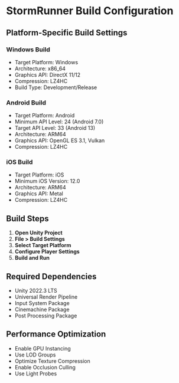 # StormRunner Build Configuration

## Platform-Specific Build Settings

### Windows Build
- Target Platform: Windows
- Architecture: x86_64
- Graphics API: DirectX 11/12
- Compression: LZ4HC
- Build Type: Development/Release

### Android Build
- Target Platform: Android
- Minimum API Level: 24 (Android 7.0)
- Target API Level: 33 (Android 13)
- Architecture: ARM64
- Graphics API: OpenGL ES 3.1, Vulkan
- Compression: LZ4HC

### iOS Build
- Target Platform: iOS
- Minimum iOS Version: 12.0
- Architecture: ARM64
- Graphics API: Metal
- Compression: LZ4HC

## Build Steps

1. **Open Unity Project**
2. **File > Build Settings**
3. **Select Target Platform**
4. **Configure Player Settings**
5. **Build and Run**

## Required Dependencies

- Unity 2022.3 LTS
- Universal Render Pipeline
- Input System Package
- Cinemachine Package
- Post Processing Package

## Performance Optimization

- Enable GPU Instancing
- Use LOD Groups
- Optimize Texture Compression
- Enable Occlusion Culling
- Use Light Probes
